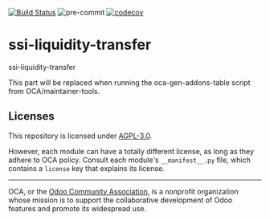 [![Build Status](https://travis-ci.com/open-synergy/ssi-liquidity-transfer.svg?branch=14.0)](https://travis-ci.com/open-synergy/ssi-liquidity-transfer)
![pre-commit](https://github.com/open-synergy/ssi-liquidity-transfer/actions/workflows/pre-commit.yml/badge.svg)
[![codecov](https://codecov.io/gh/open-synergy/ssi-liquidity-transfer/branch/14.0/graph/badge.svg)](https://codecov.io/gh/open-synergy/ssi-liquidity-transfer)

<!-- /!\ do not modify above this line -->

# ssi-liquidity-transfer

ssi-liquidity-transfer

<!-- /!\ do not modify below this line -->

<!-- prettier-ignore-start -->

[//]: # (addons)

This part will be replaced when running the oca-gen-addons-table script from OCA/maintainer-tools.

[//]: # (end addons)

<!-- prettier-ignore-end -->

## Licenses

This repository is licensed under [AGPL-3.0](LICENSE).

However, each module can have a totally different license, as long as they adhere to OCA
policy. Consult each module's `__manifest__.py` file, which contains a `license` key
that explains its license.

----

OCA, or the [Odoo Community Association](http://odoo-community.org/), is a nonprofit
organization whose mission is to support the collaborative development of Odoo features
and promote its widespread use.
